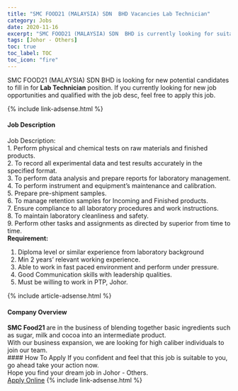 ```yaml
---
title: "SMC FOOD21 (MALAYSIA) SDN  BHD Vacancies Lab Technician" 
category: Jobs 
date: 2020-11-16 
excerpt: "SMC FOOD21 (MALAYSIA) SDN  BHD is currently looking for suitable person to fill in the Lab Technician which positioned at Johor - Others" 
tags: [Johor - Others] 
toc: true 
toc_label: TOC 
toc_icon: "fire" 
--- 
```


<p>SMC FOOD21 (MALAYSIA) SDN  BHD is looking for new potential candidates to fill in for <b>Lab Technician</b> position. If you currently looking for new job opportunities and qualified with the job desc, feel free to apply this job.
</p>{% include link-adsense.html %} 
<div><div><div><h4>Job Description</h4></div></div><div><div><span><div><div><div>Job Description:</div></div><div>1. Perform physical and chemical tests on raw materials and finished products.</div><div>2. To record all experimental data and test results accurately in the specified format.</div><div>3. To perform data analysis and prepare reports for laboratory management.</div><div>4. To perform instrument and equipment&#8217;s maintenance and calibration.</div><div>5. Prepare pre-shipment samples.</div><div>6. To manage retention samples for Incoming and Finished products.</div><div>7. Ensure compliance to all laboratory procedures and work instructions.<br>8. To maintain laboratory cleanliness and safety.<br>9. Perform other tasks and assignments as directed by superior from time to time.</div><div><div><strong>Requirement:</strong></div><ol><li>Diploma level or similar experience from laboratory background</li><li>Min 2 years&#8217; relevant working experience.</li><li>Able to work in fast paced environment and perform under pressure.</li><li>Good Communication skills with leadership qualities.</li><li>Must be willing to work in PTP, Johor.</li></ol></div></div></span></div></div></div> 
{% include article-adsense.html %} 
<div><div><div><h4>Company Overview</h4></div></div><div><div><span><div><div>
<div><strong>SMC Food21&#160;</strong>are in the business of blending together basic ingredients such as sugar, milk and cocoa into an intermediate product.</div>
<div>With our business expansion, we are looking for high caliber individuals to join our team.</div>
</div></div></span></div></div></div> 
#### How To Apply 
If you confident and feel that this job is suitable to you, go ahead take your action now. <br/> 
Hope you find your dream job in Johor - Others. <br/> 
<a href="https://www.jobstreet.com.my/en/job/lab-technician-4424679?jobId=jobstreet-my-job-4424679&sectionRank=30&token=0~23767195-539d-435e-a4e8-c1e0dc4a42eb&fr=SRP%20View%20In%20New%20Ta" class="btn btn--info" target="_blank" rel="nofollow noopenner">Apply Online</a> 
{% include link-adsense.html %} 